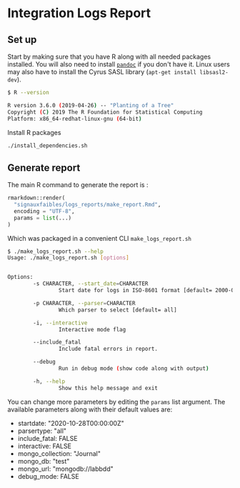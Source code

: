# Integration Logs Report

## Set up

Start by making sure that you have R along with all needed packages installed. You will also need to install [`pandoc`](https://pandoc.org/installing.html) if you don't have it. Linux users may also have to install the Cyrus SASL library (`apt-get install libsasl2-dev`).

```sh
$ R --version

R version 3.6.0 (2019-04-26) -- "Planting of a Tree"
Copyright (C) 2019 The R Foundation for Statistical Computing
Platform: x86_64-redhat-linux-gnu (64-bit)
```

Install R packages 

```sh
./install_dependencies.sh
```

## Generate report

The main R command to generate the report is :

```python
rmarkdown::render(
  "signauxfaibles/logs_reports/make_report.Rmd",
  encoding = "UTF-8",
  params = list(...)
)
```

Which was packaged in a convenient CLI `make_logs_report.sh`

```sh
$ ./make_logs_report.sh --help
Usage: ./make_logs_report.sh [options]


Options:
        -s CHARACTER, --start_date=CHARACTER
                Start date for logs in ISO-8601 format [default= 2000-01-01T00:00:00Z].

        -p CHARACTER, --parser=CHARACTER
                Which parser to select [default= all]

        -i, --interactive
                Interactive mode flag

        --include_fatal
                Include fatal errors in report.

        --debug
                Run in debug mode (show code along with output)

        -h, --help
                Show this help message and exit
```

You can change more parameters by editing the `params` list argument. The available parameters along with their default values are:

- startdate: "2020-10-28T00:00:00Z"
- parsertype:  "all"
- include_fatal: FALSE
- interactive: FALSE
- mongo_collection: "Journal"
- mongo_db: "test"
- mongo_url: "mongodb://labbdd"
- debug_mode: FALSE